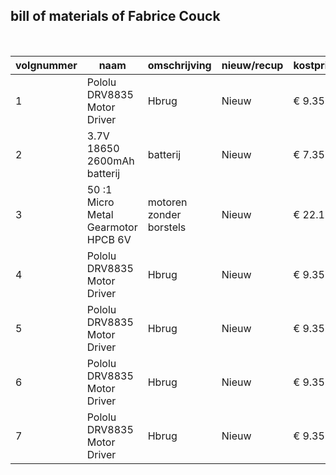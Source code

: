 ## bill of materials of Fabrice Couck
<br />

|volgnummer|naam|omschrijving|nieuw/recup|kostprijs/stuk|aantal|subtotaal|
|----------|----|------------|-----------|--------------|------|---------|
|         1|   Pololu DRV8835 Motor Driver | Hbrug           |  Nieuw         | € 9.35              |   1   |  € 9.35       |
|         2|   3.7V 18650 2600mAh batterij | batterij          |  Nieuw         | € 7.35              |   1 x 2  |  € 7.35       |
|         3|   50 :1 Micro Metal Gearmotor HPCB 6V | motoren zonder borstels           |  Nieuw         | € 22.15              |   2  |  € 44.30       |
|         4|   Pololu DRV8835 Motor Driver | Hbrug           |  Nieuw         | € 9.35              |   1   |  € 9.35       |
|         5|   Pololu DRV8835 Motor Driver | Hbrug           |  Nieuw         | € 9.35              |   1   |  € 9.35       |
|         6|   Pololu DRV8835 Motor Driver | Hbrug           |  Nieuw         | € 9.35              |   1   |  € 9.35       |
|         7|   Pololu DRV8835 Motor Driver | Hbrug           |  Nieuw         | € 9.35              |   1   |  € 9.35       |
